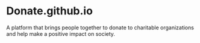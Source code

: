 # Donate.github.io
A platform that brings people together to donate to charitable organizations and help make a positive impact on society.
